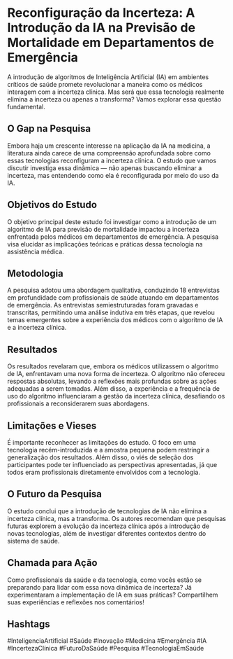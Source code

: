 # Reconfiguração da Incerteza: A Introdução da IA na Previsão de Mortalidade em Departamentos de Emergência

A introdução de algoritmos de Inteligência Artificial (IA) em ambientes críticos de saúde promete revolucionar a maneira como os médicos interagem com a incerteza clínica. Mas será que essa tecnologia realmente elimina a incerteza ou apenas a transforma? Vamos explorar essa questão fundamental.

## O Gap na Pesquisa

Embora haja um crescente interesse na aplicação da IA na medicina, a literatura ainda carece de uma compreensão aprofundada sobre como essas tecnologias reconfiguram a incerteza clínica. O estudo que vamos discutir investiga essa dinâmica — não apenas buscando eliminar a incerteza, mas entendendo como ela é reconfigurada por meio do uso da IA.

## Objetivos do Estudo

O objetivo principal deste estudo foi investigar como a introdução de um algoritmo de IA para previsão de mortalidade impactou a incerteza enfrentada pelos médicos em departamentos de emergência. A pesquisa visa elucidar as implicações teóricas e práticas dessa tecnologia na assistência médica.

## Metodologia

A pesquisa adotou uma abordagem qualitativa, conduzindo 18 entrevistas em profundidade com profissionais de saúde atuando em departamentos de emergência. As entrevistas semiestruturadas foram gravadas e transcritas, permitindo uma análise indutiva em três etapas, que revelou temas emergentes sobre a experiência dos médicos com o algoritmo de IA e a incerteza clínica.

## Resultados

Os resultados revelaram que, embora os médicos utilizassem o algoritmo de IA, enfrentavam uma nova forma de incerteza. O algoritmo não ofereceu respostas absolutas, levando a reflexões mais profundas sobre as ações adequadas a serem tomadas. Além disso, a experiência e a frequência de uso do algoritmo influenciaram a gestão da incerteza clínica, desafiando os profissionais a reconsiderarem suas abordagens.

## Limitações e Vieses

É importante reconhecer as limitações do estudo. O foco em uma tecnologia recém-introduzida e a amostra pequena podem restringir a generalização dos resultados. Além disso, o viés de seleção dos participantes pode ter influenciado as perspectivas apresentadas, já que todos eram profissionais diretamente envolvidos com a tecnologia.

## O Futuro da Pesquisa

O estudo conclui que a introdução de tecnologias de IA não elimina a incerteza clínica, mas a transforma. Os autores recomendam que pesquisas futuras explorem a evolução da incerteza clínica após a introdução de novas tecnologias, além de investigar diferentes contextos dentro do sistema de saúde.

## Chamada para Ação

Como profissionais da saúde e da tecnologia, como vocês estão se preparando para lidar com essa nova dinâmica de incerteza? Já experimentaram a implementação de IA em suas práticas? Compartilhem suas experiências e reflexões nos comentários!

## Hashtags

#InteligenciaArtificial #Saúde #Inovação #Medicina #Emergência #IA #IncertezaClínica #FuturoDaSaúde #Pesquisa #TecnologiaEmSaúde
